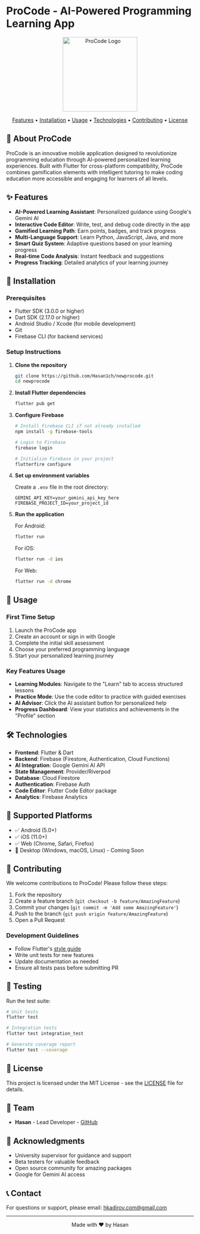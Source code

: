# ProCode - AI-Powered Programming Learning App

<p align="center">
  <img src="assets/logo.png" alt="ProCode Logo" width="200"/>
</p>

<p align="center">
  <a href="#features">Features</a> •
  <a href="#installation">Installation</a> •
  <a href="#usage">Usage</a> •
  <a href="#technologies">Technologies</a> •
  <a href="#contributing">Contributing</a> •
  <a href="#license">License</a>
</p>

## 📱 About ProCode

ProCode is an innovative mobile application designed to revolutionize programming education through AI-powered personalized learning experiences. Built with Flutter for cross-platform compatibility, ProCode combines gamification elements with intelligent tutoring to make coding education more accessible and engaging for learners of all levels.

## ✨ Features

- **AI-Powered Learning Assistant**: Personalized guidance using Google's Gemini AI
- **Interactive Code Editor**: Write, test, and debug code directly in the app
- **Gamified Learning Path**: Earn points, badges, and track progress
- **Multi-Language Support**: Learn Python, JavaScript, Java, and more
- **Smart Quiz System**: Adaptive questions based on your learning progress
- **Real-time Code Analysis**: Instant feedback and suggestions
- **Progress Tracking**: Detailed analytics of your learning journey

## 🚀 Installation

### Prerequisites

- Flutter SDK (3.0.0 or higher)
- Dart SDK (2.17.0 or higher)
- Android Studio / Xcode (for mobile development)
- Git
- Firebase CLI (for backend services)

### Setup Instructions

1. **Clone the repository**
   ```bash
   git clone https://github.com/Hasan1ch/newprocode.git
   cd newprocode
   ```

2. **Install Flutter dependencies**
   ```bash
   flutter pub get
   ```

3. **Configure Firebase**
   ```bash
   # Install Firebase CLI if not already installed
   npm install -g firebase-tools
   
   # Login to Firebase
   firebase login
   
   # Initialize Firebase in your project
   flutterfire configure
   ```

4. **Set up environment variables**
   
   Create a `.env` file in the root directory:
   ```env
   GEMINI_API_KEY=your_gemini_api_key_here
   FIREBASE_PROJECT_ID=your_project_id
   ```

5. **Run the application**
   
   For Android:
   ```bash
   flutter run
   ```
   
   For iOS:
   ```bash
   flutter run -d ios
   ```
   
   For Web:
   ```bash
   flutter run -d chrome
   ```

## 📖 Usage

### First Time Setup

1. Launch the ProCode app
2. Create an account or sign in with Google
3. Complete the initial skill assessment
4. Choose your preferred programming language
5. Start your personalized learning journey

### Key Features Usage

- **Learning Modules**: Navigate to the "Learn" tab to access structured lessons
- **Practice Mode**: Use the code editor to practice with guided exercises
- **AI Advisor**: Click the AI assistant button for personalized help
- **Progress Dashboard**: View your statistics and achievements in the "Profile" section

## 🛠️ Technologies

- **Frontend**: Flutter & Dart
- **Backend**: Firebase (Firestore, Authentication, Cloud Functions)
- **AI Integration**: Google Gemini AI API
- **State Management**: Provider/Riverpod
- **Database**: Cloud Firestore
- **Authentication**: Firebase Auth
- **Code Editor**: Flutter Code Editor package
- **Analytics**: Firebase Analytics

## 📱 Supported Platforms

- ✅ Android (5.0+)
- ✅ iOS (11.0+)
- ✅ Web (Chrome, Safari, Firefox)
- 🚧 Desktop (Windows, macOS, Linux) - Coming Soon

## 🤝 Contributing

We welcome contributions to ProCode! Please follow these steps:

1. Fork the repository
2. Create a feature branch (`git checkout -b feature/AmazingFeature`)
3. Commit your changes (`git commit -m 'Add some AmazingFeature'`)
4. Push to the branch (`git push origin feature/AmazingFeature`)
5. Open a Pull Request

### Development Guidelines

- Follow Flutter's [style guide](https://flutter.dev/docs/development/tools/formatting)
- Write unit tests for new features
- Update documentation as needed
- Ensure all tests pass before submitting PR

## 🧪 Testing

Run the test suite:
```bash
# Unit tests
flutter test

# Integration tests
flutter test integration_test

# Generate coverage report
flutter test --coverage
```

## 📄 License

This project is licensed under the MIT License - see the [LICENSE](LICENSE) file for details.

## 👥 Team

- **Hasan** - Lead Developer - [GitHub](https://github.com/Hasan1ch)

## 🙏 Acknowledgments

- University supervisor for guidance and support
- Beta testers for valuable feedback
- Open source community for amazing packages
- Google for Gemini AI access

## 📞 Contact

For questions or support, please email: hkadirov.com@gmail.com

---

<p align="center">Made with ❤️ by Hasan</p>
